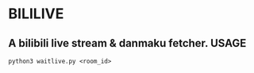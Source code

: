 # BILILIVE
A bilibili live stream & danmaku fetcher. 
USAGE
-----
```
python3 waitlive.py <room_id>
```